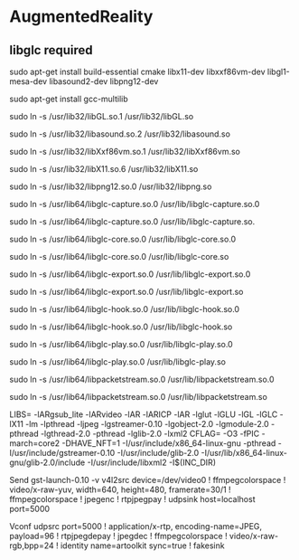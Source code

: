 # AugmentedReality

## libglc required
sudo apt-get install build-essential cmake libx11-dev libxxf86vm-dev libgl1-mesa-dev libasound2-dev libpng12-dev

sudo apt-get install gcc-multilib

sudo ln -s /usr/lib32/libGL.so.1 /usr/lib32/libGL.so

sudo ln -s /usr/lib32/libasound.so.2 /usr/lib32/libasound.so

sudo ln -s /usr/lib32/libXxf86vm.so.1 /usr/lib32/libXxf86vm.so

sudo ln -s /usr/lib32/libX11.so.6 /usr/lib32/libX11.so

sudo ln -s /usr/lib32/libpng12.so.0 /usr/lib32/libpng.so

sudo ln -s /usr/lib64/libglc-capture.so.0 /usr/lib/libglc-capture.so.0

sudo ln -s /usr/lib64/libglc-capture.so.0 /usr/lib/libglc-capture.so.

sudo ln -s /usr/lib64/libglc-core.so.0 /usr/lib/libglc-core.so.0

sudo ln -s /usr/lib64/libglc-core.so.0 /usr/lib/libglc-core.so

sudo ln -s /usr/lib64/libglc-export.so.0 /usr/lib/libglc-export.so.0

sudo ln -s /usr/lib64/libglc-export.so.0 /usr/lib/libglc-export.so

sudo ln -s /usr/lib64/libglc-hook.so.0 /usr/lib/libglc-hook.so.0

sudo ln -s /usr/lib64/libglc-hook.so.0 /usr/lib/libglc-hook.so

sudo ln -s /usr/lib64/libglc-play.so.0 /usr/lib/libglc-play.so.0

sudo ln -s /usr/lib64/libglc-play.so.0 /usr/lib/libglc-play.so

sudo ln -s /usr/lib64/libpacketstream.so.0 /usr/lib/libpacketstream.so.0

sudo ln -s /usr/lib64/libpacketstream.so.0 /usr/lib/libpacketstream.so

LIBS= -lARgsub_lite -lARvideo -lAR -lARICP -lAR -lglut -lGLU -lGL -lGLC -lX11 -lm -lpthread -ljpeg -lgstreamer-0.10 -lgobject-2.0 -lgmodule-2.0 -pthread -lgthread-2.0 -pthread -lglib-2.0 -lxml2
CFLAG= -O3 -fPIC -march=core2 -DHAVE_NFT=1 -I/usr/include/x86_64-linux-gnu -pthread -I/usr/include/gstreamer-0.10 -I/usr/include/glib-2.0 -I/usr/lib/x86_64-linux-gnu/glib-2.0/include -I/usr/include/libxml2 -I$(INC_DIR)


Send
gst-launch-0.10 -v v4l2src device=/dev/video0 ! ffmpegcolorspace ! video/x-raw-yuv, width=640, height=480, framerate=30/1 ! ffmpegcolorspace ! jpegenc ! rtpjpegpay ! udpsink host=localhost port=5000

Vconf
udpsrc port=5000 ! application/x-rtp, encoding-name=JPEG, payload=96 ! rtpjpegdepay ! jpegdec ! ffmpegcolorspace ! video/x-raw-rgb,bpp=24 ! identity name=artoolkit sync=true ! fakesink
